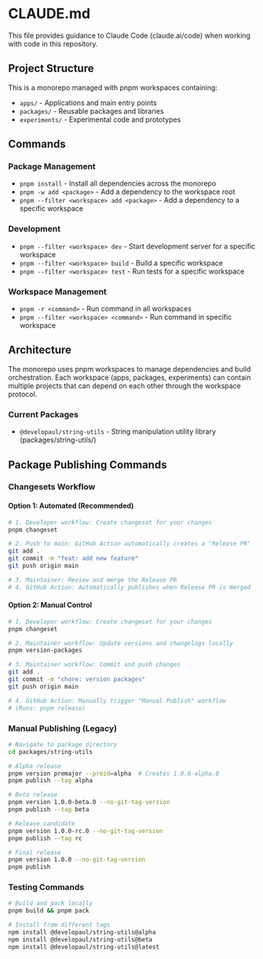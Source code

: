 # CLAUDE.md

This file provides guidance to Claude Code (claude.ai/code) when working with code in this repository.

## Project Structure

This is a monorepo managed with pnpm workspaces containing:
- `apps/` - Applications and main entry points
- `packages/` - Reusable packages and libraries
- `experiments/` - Experimental code and prototypes

## Commands

### Package Management
- `pnpm install` - Install all dependencies across the monorepo
- `pnpm -w add <package>` - Add a dependency to the workspace root
- `pnpm --filter <workspace> add <package>` - Add a dependency to a specific workspace

### Development
- `pnpm --filter <workspace> dev` - Start development server for a specific workspace
- `pnpm --filter <workspace> build` - Build a specific workspace
- `pnpm --filter <workspace> test` - Run tests for a specific workspace

### Workspace Management
- `pnpm -r <command>` - Run command in all workspaces
- `pnpm --filter <workspace> <command>` - Run command in specific workspace

## Architecture

The monorepo uses pnpm workspaces to manage dependencies and build orchestration. Each workspace (apps, packages, experiments) can contain multiple projects that can depend on each other through the workspace protocol.

### Current Packages

- `@developaul/string-utils` - String manipulation utility library (packages/string-utils/)

## Package Publishing Commands

### Changesets Workflow

#### Option 1: Automated (Recommended)
```bash
# 1. Developer workflow: Create changeset for your changes
pnpm changeset

# 2. Push to main: GitHub Action automatically creates a "Release PR"
git add .
git commit -m "feat: add new feature"
git push origin main

# 3. Maintainer: Review and merge the Release PR
# 4. GitHub Action: Automatically publishes when Release PR is merged
```

#### Option 2: Manual Control
```bash
# 1. Developer workflow: Create changeset for your changes
pnpm changeset

# 2. Maintainer workflow: Update versions and changelogs locally
pnpm version-packages

# 3. Maintainer workflow: Commit and push changes
git add .
git commit -m "chore: version packages"
git push origin main

# 4. GitHub Action: Manually trigger "Manual Publish" workflow
# (Runs: pnpm release)
```

### Manual Publishing (Legacy)
```bash
# Navigate to package directory
cd packages/string-utils

# Alpha release
pnpm version premajor --preid=alpha  # Creates 1.0.0-alpha.0
pnpm publish --tag alpha

# Beta release
pnpm version 1.0.0-beta.0 --no-git-tag-version
pnpm publish --tag beta

# Release candidate
pnpm version 1.0.0-rc.0 --no-git-tag-version
pnpm publish --tag rc

# Final release
pnpm version 1.0.0 --no-git-tag-version
pnpm publish
```

### Testing Commands
```bash
# Build and pack locally
pnpm build && pnpm pack

# Install from different tags
npm install @developaul/string-utils@alpha
npm install @developaul/string-utils@beta
npm install @developaul/string-utils@latest
```